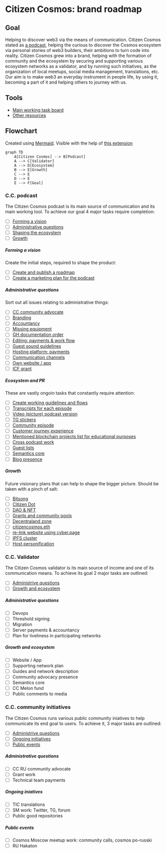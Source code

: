 # Citizen Cosmos: brand roadmap

## Goal

Helping to discover web3 via the means of communication. Citizen Cosmos stated as [a podcast](https://www.citizencosmos.space/), helping the curious to discover the Cosmos ecosystem via personal stories of web3 builders, their ambitions to turn code into reality. Citizen Cosmos grew into a brand, helping with the formation of community and the ecosystem by securing and supporting various ecosystem networks as a validator, and by running such initiatives, as the organization of local meetups, social media management, translations, etc. Our aim is to make web3 an everyday instrument in people life, by using it, becoming a part of it and helping others to journey with us.

## Tools

- [Main working task board](https://github.com/orgs/citizen-cosmos/projects/1)
- [Other resources](https://github.com/citizen-cosmos/Citizen-Cosmos#citizen-cosmos)

## Flowchart

Created using [Mermaid](https://github.com/mermaid-js/mermaid). Visible with the help of [this extension](https://github.com/BackMarket/github-mermaid-extension) 

```mermaid
graph TD
    A[Citizen Cosmos] --> B[Podcast]
    A --> C[Validator]
    A --> D[Ecosystem]
    B --> E[Growth]
    C --> E
    D --> E
    E --> F[Goal]
```

### C.C. podcast

The Citizen Cosmos podcast is its main source of communication and its main working tool. To achieve our goal 4 major tasks require completion:  

- [ ] [Forming a vision](#forming-a-vision)
- [ ] [Administrative questions](#administrative-questions)
- [ ] [Shaping the ecosystem](#ecosystem-and-pr)
- [ ] [Growth](#growth)

##### Forming a vision

Create the initial steps, required to shape the product:

- [ ] [Create and publish a roadmap](https://github.com/citizen-cosmos/Citizen-Cosmos/issues/28)
- [ ] [Create a marketing plan for the podcast](https://github.com/citizen-cosmos/Citizen-Cosmos/issues/44)

##### Administrative questions

Sort out all issues relating to administrative things:

- [ ] [CC community advocate](https://github.com/citizen-cosmos/Citizen-Cosmos/issues/29)
- [ ] [Branding]()
- [ ] [Accountancy]()
- [ ] [Missing equipment]()
- [ ] [GH documentation order]()
- [ ] [Editing: payments & work flow]()
- [ ] [Guest sound guidelines](https://github.com/citizen-cosmos/Citizen-Cosmos/issues/30)
- [ ] [Hosting platform: payments]()
- [ ] [Communication channels]()
- [ ] [Own website / app]()
- [ ] [ICF grant]()

##### Ecosystem and PR

These are vastly ongoin tasks that constantly require attention:

- [ ] [Create working guidelines and flows]()
- [ ] [Transcripts for each episode]()
- [ ] [Video (picture) podcast version]()
- [ ] [TG stickers](https://github.com/citizen-cosmos/Citizen-Cosmos/issues/33)
- [ ] [Community episode](https://github.com/citizen-cosmos/Citizen-Cosmos/issues/35)
- [ ] [Customer journey experience](https://github.com/citizen-cosmos/Citizen-Cosmos/issues/22)
- [ ] [Mentioned blockchain projects list for educational purposes](https://github.com/citizen-cosmos/Citizen-Cosmos/issues/21)
- [ ] [Cross podcast work](https://github.com/citizen-cosmos/Citizen-Cosmos/issues/38)
- [ ] [Guest lists](https://github.com/citizen-cosmos/Citizen-Cosmos/issues/9)
- [ ] [Semantics core]()
- [ ] [Blog presence]()

##### Growth

Future visionary plans that can help to shape the bigger picture. Should be taken with a pinch of salt:

- [ ] [Bitsong]()
- [ ] [Citizen Dot]()
- [ ] [DAO & NFT]()
- [ ] [Grants and community pools](https://github.com/citizen-cosmos/Citizen-Cosmos/issues/20)
- [ ] [Decentraland zone]()
- [ ] [citizencosmos.eth](https://github.com/citizen-cosmos/Citizen-Cosmos/issues/7)
- [ ] [re-link website using cyber.page]()
- [ ] [IPFS cluster]()
- [ ] [Host personification]()

### C.C. Validator

The Citizen Cosmos validator is its main source of income and one of its communication means. To achieve its goal 2 major tasks are outlined:

- [ ] [Administrive questions](#administrative-questions-1)
- [ ] [Growth and ecosystem](#growth-and-ecosystem)

##### Administrative questions
- [ ] Devops
- [ ] Threshold signing
- [ ] Migration
- [ ] Server payments & accountancy
- [ ] Plan for liveliness in participating networks 

##### Growth and ecosystem
- [ ] Website / App
- [ ] Supporting network plan
- [ ] Guides and network description
- [ ] Community advocacy presence 
- [ ] Semantics core
- [ ] CC Melon fund
- [ ] Public comments to media

### C.C. community initiatives

The Citizen Cosmos runs various public community iniatives to help communicate its end goal to users. To achieve it, 3 major tasks are outlined:

- [ ] [Administrive questions](#administrative-questions-2)
- [ ] [Ongoing initiatives](#ongoing-iniatives)
- [ ] [Public events](#public-events)

##### Administrative questions
- [ ] CC RU community advocate
- [ ] Grant work
- [ ] Technical team payments

##### Ongoing iniatives 
- [ ] TIC translations
- [ ] SM work: Twitter, TG, forum
- [ ] Public good repositories

##### Public events
- [ ] Cosmos Moscow meetup work: community calls, cosmos po-russki
- [ ] RU Hakaton
